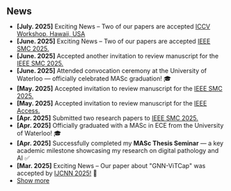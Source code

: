 <h2 style="margin: 40px 0px 10px;">News</h2>

<ul>
<li><strong>[July. 2025]</strong> Exciting News – Two of our papers are accepted <a href="https://iccv.thecvf.com/">ICCV Workshop, Hawaii, USA</a></li>
<li><strong>[June. 2025]</strong> Exciting News – Two of our papers are accepted <a href="https://www.ieeesmc2025.org/">IEEE SMC 2025.</a></li>
<li><strong>[June. 2025]</strong> Accepted another invitation to review manuscript for the <a href="https://www.ieeesmc2025.org/">IEEE SMC 2025.</a></li>
  <li><strong>[June. 2025]</strong> Attended convocation ceremony at the University of Waterloo — officially celebrated MASc graduation! 🎓</li>
<li><strong>[May. 2025]</strong> Accepted invitation to review manuscript for the <a href="https://www.ieeesmc2025.org/">IEEE SMC 2025.</a></li>
<li><strong>[May. 2025]</strong> Accepted invitation to review manuscript for the <a href="https://ieeeaccess.ieee.org/">IEEE Access.</a></li>
<li><strong>[Apr. 2025]</strong> Submitted two research papers to <a href="https://www.ieeesmc2025.org/">IEEE SMC 2025.</a></li>

<li><strong>[Apr. 2025]</strong> Officially graduated with a MASc in ECE from the University of Waterloo! 🎓</li>
<li><strong>[Apr. 2025]</strong> Successfully completed my <strong>MASc Thesis Seminar</strong> — a key academic milestone showcasing my research on digital pathology and AI ✅ </li>
<li><strong>[Mar. 2025]</strong> 	Exciting News – Our paper about "GNN-ViTCap" was accepted by <a href="https://2025.ijcnn.org/">IJCNN 2025!</a> 🎉</li>


<li> <a href="#" onclick="toggleVis(this); return false;">Show more</a> </li>
<div id="newsmore" style="display:none"> 
<li><strong>[Feb. 2023]</strong> Accepted invitation to review manuscript for the <a href="https://2025.ijcnn.org/">IJCNN 2025!</a>.</li>


  <!-- <li><strong>[Apr. 2023]</strong> I will give a talk on continual learning at <a href="https://sites.google.com/view/visionseminar">MIT Vision and Graphics Seminar</a>.</li>
  <li><strong>[Apr. 2023]</strong> I will serve as an Area Chair of <a href="https://www.auai.org/uai2023/">UAI 2023</a> and <a href="https://bmvc2023.rog/">BMVC 2023</a>.</li>
  <li><strong>[Mar. 2023]</strong> I will participate in the <a href="https://cvpr2023.thecvf.com/Conferences/2023/CallForDoctoralConsortium">CVPR 2023 Doctoral Consortium</a> with a travel award. </li>
  <li><strong>[Mar. 2023]</strong> I gave a talk on continual learning at <a href="https://vigr.cs.columbia.edu/vigr_seminar.html">Columbia VIGR Seminar</a>. </li>
  <li><strong>[Mar. 2023]</strong> I gave a talk on few-shot learning at EPFL. </li>
  <li><strong>[Feb. 2023]</strong> Two papers about <a href="./publications/">continual learning</a> are accepted to <a href="http://cvpr2023.thecvf.com/">CVPR 2023</a>.</li>
  <li><strong>[Dec. 2022]</strong> <a href="https://www.bmvc2023.org">BMVC 2023</a> will be held in Aberdeen, UK, and I will serve as the Website Chair.</li>
  <li><strong>[Nov. 2022]</strong> Our paper about <a href="https://pure.mpg.de/rest/items/item_3478882_1/component/file_3478883/content">class-incremental learning</a> is accepted to <a href="https://aaai.org/Conferences/AAAI-23/">AAAI 2023</a>.</li>
  <li><strong>[Oct. 2022]</strong> I am recognized as a top reviewer for <a href="https://neurips.cc/Conferences/2022/ProgramCommittee">NeurIPS 2022</a>.</li>
  <li><strong>[Aug. 2022]</strong> I will serve as an area chair of <a href="https://aistats.org/aistats2023/">AISTATS 2023</a>.</li>
  <li><strong>[Jun. 2022]</strong> I will serve as a student mentor of <a href="https://sites.google.com/view/cvpr-academy/">the CVPR Academy</a> at <a href="http://cvpr2022.thecvf.com/">CVPR 2022</a>.</li>
  <li><strong>[Jun. 2022]</strong> I will serve as a website chair of <a href="https://bmvc2022.org/people/organisers/">BMVC 2022</a>, along with <a href="https://yashbhalgat.github.io/">Yash Bhalgat</a>.</li>
  <li><strong>[Sep. 2021]</strong> Our paper about <a href="https://openreview.net/pdf?id=BfPzZSype5M">class-incremental learning</a> is accepted to <a href="https://neurips.cc/Conferences/2021">NeurIPS 2021</a>.</li>
  <li><strong>[Mar. 2021]</strong> Our paper about <a href="https://arxiv.org/pdf/2010.05063.pdf">class-incremental learning</a> is accepted to <a href="http://cvpr2021.thecvf.com/">CVPR 2021</a>.</li>
  <li><strong>[Jul. 2020]</strong> Our paper about <a href="https://link.springer.com/content/pdf/10.1007%2F978-3-030-58517-4_24.pdf">few-shot learning</a> is accepted to <a href="https://eccv2020.eu/">ECCV 2020</a>.</li>
  <li><strong>[Feb. 2020]</strong> Our paper about <a href="https://arxiv.org/pdf/2002.10211.pdf">class-incremental learning</a> is accepted to <a href="http://cvpr2020.thecvf.com/">CVPR 2020</a>.</li>
  <li><strong>[Feb. 2020]</strong> We will host the <a href="https://www.acmmmasia.org/2020/committee.html">ACM Multimedia Asia 2020</a> conference in Singapore!</li>
  <li><strong>[Sep. 2019]</strong> Our paper about <a href="https://papers.nips.cc/paper/2019/file/bf25356fd2a6e038f1a3a59c26687e80-Paper.pdf">few-shot learning</a> is accepted to <a href="https://nips.cc/Conferences/2019">NeurIPS 2019</a>.</li>
  <li><strong>[Mar. 2019]</strong> Our paper about <a href="https://openaccess.thecvf.com/content_CVPR_2019/papers/Sun_Meta-Transfer_Learning_for_Few-Shot_Learning_CVPR_2019_paper.pdf">few-shot learning</a> is accepted to <a href="http://cvpr2019.thecvf.com/">CVPR 2019</a>.</li> -->
</div>

</ul>
